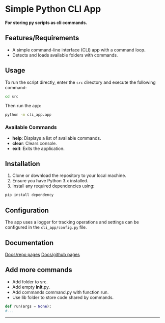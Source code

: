 # Simple Python CLI App

**For storing py scripts as cli commands.**

## Features/Requirements

-   A simple command-line interface (CLI) app with a command loop.
-   Detects and loads available folders with commands.

## Usage

To run the script directly, enter the `src` directory and execute the following command:

```bash
cd src
```

Then run the app:

```bash
python -m cli_app.app
```

### Available Commands

-   **help**: Displays a list of available commands.
-   **clear**: Clears console.
-   **exit**: Exits the application.

## Installation

1. Clone or download the repository to your local machine.
2. Ensure you have Python 3.x installed.
3. Install any required dependencies using:

```bash
pip install dependency
```

## Configuration

The app uses a logger for tracking operations and settings can be configured in the `cli_app/config.py` file.

## Documentation

[Docs/repo pages](/docs/index.md)
[Docs/github pages](https://atari-monk.github.io/py_cli_app/)

## Add more commands

-   Add folder to src.
-   Add empty **init**.py.
-   Add commands command.py with function run.
-   Use lib folder to store code shared by commands.

```python
def run(args = None):
#...
```

---
